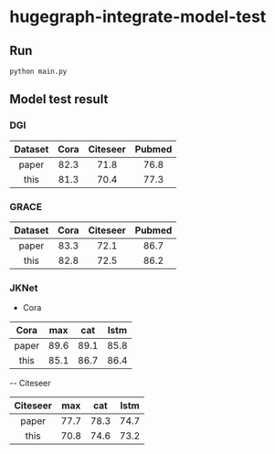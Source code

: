 # hugegraph-integrate-model-test

## Run

```commandline
python main.py
```

## Model test result

### DGI

|    Dataset    | Cora | Citeseer | Pubmed |
|:-------------:|:----:|:--------:|:------:|
|     paper     | 82.3 |   71.8   |  76.8  |
|     this      | 81.3 |   70.4   |  77.3  |

### GRACE

|    Dataset    | Cora | Citeseer | Pubmed |
|:-------------:|:----:|:--------:|:------:|
|     paper     | 83.3 |   72.1   |  86.7  |
|     this      | 82.8 |   72.5   |  86.2  |

### JKNet

- Cora

|   Cora   | max  | cat  | lstm |
|:--------:|:----:|------|------|
|  paper   | 89.6 | 89.1 | 85.8 |
|   this   | 85.1 | 86.7 | 86.4 |

-- Citeseer

| Citeseer | max  | cat  | lstm |
|:--------:|:----:|------|------|
|  paper   | 77.7 | 78.3 | 74.7 |
|   this   | 70.8 | 74.6 | 73.2 |

